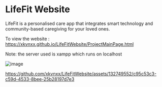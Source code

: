 # LifeFit Website
LifeFit is a personalised care app that integrates smart technology and community-based caregiving for your loved ones. 

To view the website : https://xkvnxx.github.io/LifeFitWebsite/ProjectMainPage.html

Note: the server used is xampp which runs on localhost

![image](https://github.com/xkvnxx/LifeFitWebsite/assets/132749552/0b1ad85a-50bd-4a83-b13c-e237a88aa42d)


https://github.com/xkvnxx/LifeFitWebsite/assets/132749552/c95c53c3-c59d-4533-8bee-25b28197d7e3

